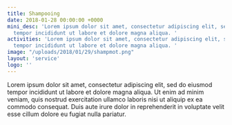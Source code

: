 ```yaml
---
title: Shampooing
date: 2018-01-28 00:00:00 +0000
mini_desc: 'Lorem ipsum dolor sit amet, consectetur adipiscing elit, sed do eiusmod
  tempor incididunt ut labore et dolore magna aliqua. '
activities: 'Lorem ipsum dolor sit amet, consectetur adipiscing elit, sed do eiusmod
  tempor incididunt ut labore et dolore magna aliqua. '
image: "/uploads/2018/01/29/shampmot.png"
layout: 'service'
logo: ''
---
```

Lorem ipsum dolor sit amet, consectetur adipiscing elit, sed do eiusmod tempor incididunt ut labore et dolore magna aliqua. Ut enim ad minim veniam, quis nostrud exercitation ullamco laboris nisi ut aliquip ex ea commodo consequat. Duis aute irure dolor in reprehenderit in voluptate velit esse cillum dolore eu fugiat nulla pariatur.